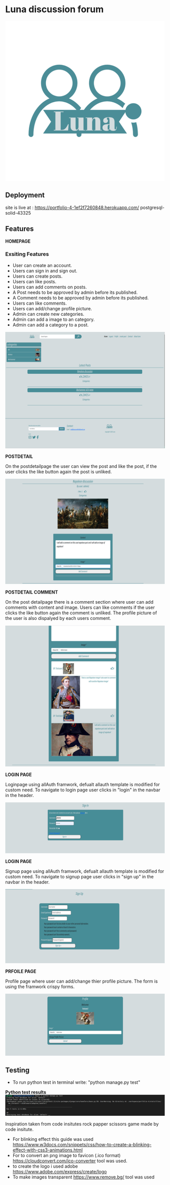 # Luna discussion forum

![alt text](static/images/luna-logo_transparent.png)

## Deployment

site is live at : https://portfolio-4-1ef2f7260848.herokuapp.com/
postgresql-solid-43325


## Features 

 __HOMEPAGE__

### Exsiting Features
 
* User can create an account.
* Users can sign in and sign out.
* Users can create posts.
* Users can like posts.
* Users can add comments on posts.
* A Post needs to be approved by admin before its published.
* A Comment needs to be approved by admin before its published.
* Users can like comments.
* Users can add/change profile picture.
* Admin can create new categories.
* Admin can add a image to an category.
* Admin can add a category to a post.

![alt text](static/images/readme/luna_readme_homepage.png)

__POSTDETAIL__

On the postdetailpage the user can view the post and like the post, if the user clicks the like button again the post is unliked.

![alt text](static/images/readme/luna_readme_postdetailpage.png)

__POSTDETAIL COMMENT__

On the post detailpage there is a comment section where user can add comments with content and image. Users can like comments if the user clicks the like button again the comment is unliked. The profile picture of the user is also dispalyed by each users comment.

![alt text](static/images/readme/luna_readme_postdetailpage_comments.png)

__LOGIN PAGE__

Loginpage using allAuth framwork, defualt allauth template is modified for custom need. To navigate to login page user clicks in "login" in the navbar in the header. 

![alt text](static/images/readme/luna_readme_loginpage.png)

__LOGIN PAGE__

Signup page using allAuth framwork, defualt allauth template is modified for custom need. To navigate to signup page user clicks in "sign up" in the navbar in the header. 

![alt text](static/images/readme/luna_readme_signuppage.png)


__PRFOILE PAGE__

Profile page where user can add/change thier profile picture. The form is using the framwork crispy forms.

![alt text](static/images/readme/luna_readme_profilepage.png)



## Testing
 
 * To run python test in terminal write: "python manage.py test"
 
__Python test results__
![alt text](static/images/readme/luna_readme_pythontestresults.png)


Inspiration taken from code insitutes rock papper scissors game made by code insitute.

* For blinking effect this guide was used
https://www.w3docs.com/snippets/css/how-to-create-a-blinking-effect-with-css3-animations.html
* For to convert an png image to favicon (.ico format) 
https://cloudconvert.com/ico-converter tool was used.
* to create the logo i used adobe https://www.adobe.com/express/create/logo
* To make images transparent https://www.remove.bg/ tool was used

